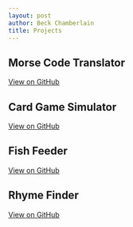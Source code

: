 ```yaml
---
layout: post
author: Beck Chamberlain
title: Projects
---
```


## Morse Code Translator 
[View on GitHub](https://github.com/BeckCham/morselike_code_translator)

## Card Game Simulator
[View on GitHub](https://github.com/BeckCham/card_game_simulator)

## Fish Feeder
[View on GitHub](https://github.com/BeckCham/fish_feeder)

## Rhyme Finder
[View on GitHub](https://github.com/BeckCham/rhyme_checker)
